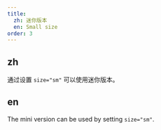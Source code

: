```yaml
---
title:
  zh: 迷你版本
  en: Small size
order: 3
---
```


## zh

通过设置 `size="sm"` 可以使用迷你版本。

## en

The mini version can be used by setting `size="sm"`.

